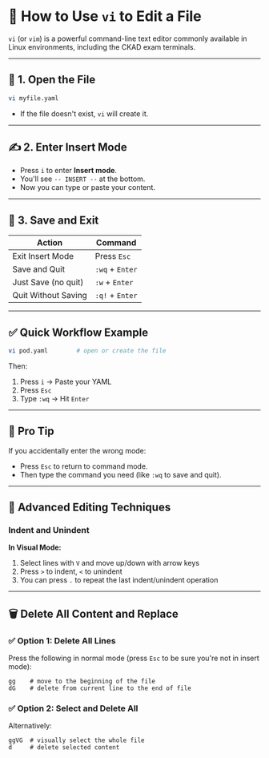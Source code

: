 
# 🚀 How to Use `vi` to Edit a File

`vi` (or `vim`) is a powerful command-line text editor commonly available in Linux environments, including the CKAD exam terminals.

---

## 📝 1. Open the File

```bash
vi myfile.yaml
```

- If the file doesn't exist, `vi` will create it.

---

## ✍️ 2. Enter Insert Mode

- Press `i` to enter **Insert mode**.
- You'll see `-- INSERT --` at the bottom.
- Now you can type or paste your content.

---

## 💾 3. Save and Exit

| Action                     | Command              |
|----------------------------|----------------------|
| Exit Insert Mode           | Press `Esc`          |
| Save and Quit              | `:wq` + `Enter`      |
| Just Save (no quit)        | `:w` + `Enter`       |
| Quit Without Saving        | `:q!` + `Enter`      |

---

## ✅ Quick Workflow Example

```bash
vi pod.yaml        # open or create the file
```
Then:

1. Press `i` → Paste your YAML
2. Press `Esc`
3. Type `:wq` → Hit `Enter`

---

## 🧠 Pro Tip

If you accidentally enter the wrong mode:

- Press `Esc` to return to command mode.
- Then type the command you need (like `:wq` to save and quit).

---

## 🔧 Advanced Editing Techniques

### Indent and Unindent

**In Visual Mode:**
1. Select lines with `V` and move up/down with arrow keys
2. Press `>` to indent, `<` to unindent
3. You can press `.` to repeat the last indent/unindent operation

---

## 🗑️ Delete All Content and Replace

### ✅ Option 1: Delete All Lines

Press the following in normal mode (press `Esc` to be sure you're not in insert mode):

```
gg    # move to the beginning of the file
dG    # delete from current line to the end of file
```

### ✅ Option 2: Select and Delete All

Alternatively:

```
ggVG  # visually select the whole file
d     # delete selected content
```